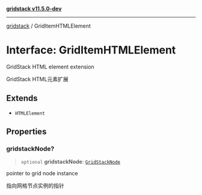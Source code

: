 [**gridstack v11.5.0-dev**](../README.md)

***

[gridstack](../globals.md) / GridItemHTMLElement

# Interface: GridItemHTMLElement

GridStack HTML element extension

GridStack HTML元素扩展

## Extends

- `HTMLElement`

## Properties

### gridstackNode?

> `optional` **gridstackNode**: [`GridStackNode`](GridStackNode.md)

pointer to grid node instance

指向网格节点实例的指针
